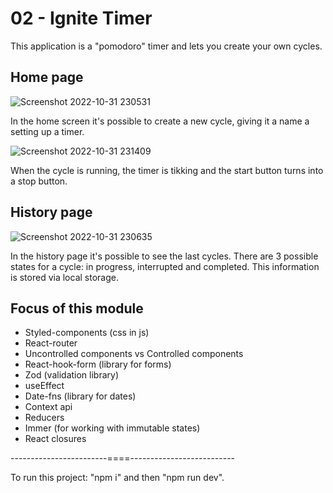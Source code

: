 # 02 - Ignite Timer
<p>This application is a "pomodoro" timer and lets you create your own cycles.</p>

## Home page
![Screenshot 2022-10-31 230531](https://user-images.githubusercontent.com/90613379/199126632-f43739a3-4d23-4d89-9bd9-e1fd9980926f.png)
<p>In the home screen it's possible to create a new cycle, giving it a name a setting up a timer.</p>

![Screenshot 2022-10-31 231409](https://user-images.githubusercontent.com/90613379/199127058-63e3d015-85e9-4995-9cc3-93dda99e798c.png)
<p>When the cycle is running, the timer is tikking and the start button turns into a stop button.</p>

## History page
![Screenshot 2022-10-31 230635](https://user-images.githubusercontent.com/90613379/199126667-1a6dd98b-8f40-47a7-8719-346cc579ea65.png)
<p>In the history page it's possible to see the last cycles. There are 3 possible states for a cycle: in progress, interrupted and completed. This information is stored via local storage.</p>

## Focus of this module
<ul>
  <li>Styled-components (css in js)</li>
  <li>React-router</li>
  <li>Uncontrolled components vs Controlled components</li>
  <li>React-hook-form (library for forms)</li>
  <li>Zod (validation library)</li>
  <li>useEffect</li>
  <li>Date-fns (library for dates)</li>
  <li>Context api</li>
  <li>Reducers</li>
  <li>Immer (for working with immutable states)</li>
  <li>React closures</li>
</ul>

------------------------====--------------------------

To run this project: "npm i" and then "npm run dev".
